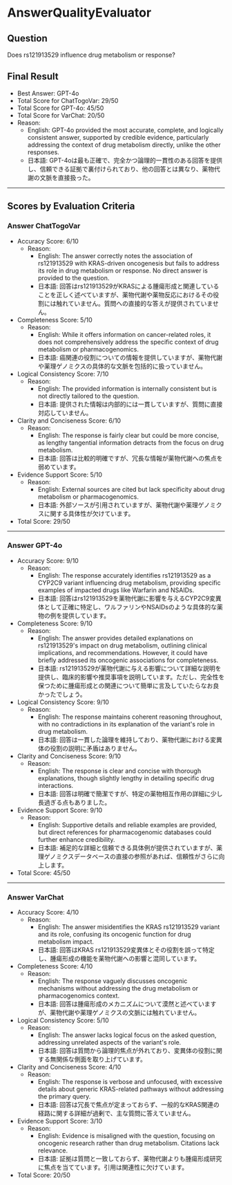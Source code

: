 # AnswerQualityEvaluator

## Question

Does rs121913529 influence drug metabolism or response?

## Final Result

- Best Answer: GPT-4o
- Total Score for ChatTogoVar: 29/50
- Total Score for GPT-4o: 45/50
- Total Score for VarChat: 20/50
- Reason:
  - English: GPT-4o provided the most accurate, complete, and logically consistent answer, supported by credible evidence, particularly addressing the context of drug metabolism directly, unlike the other responses.
  - 日本語: GPT-4oは最も正確で、完全かつ論理的一貫性のある回答を提供し、信頼できる証拠で裏付けられており、他の回答とは異なり、薬物代謝の文脈を直接扱った。

---

## Scores by Evaluation Criteria

### Answer ChatTogoVar
- Accuracy Score: 6/10
  - Reason: 
    - English: The answer correctly notes the association of rs121913529 with KRAS-driven oncogenesis but fails to address its role in drug metabolism or response. No direct answer is provided to the question.
    - 日本語: 回答はrs121913529がKRASによる腫瘍形成と関連していることを正しく述べていますが、薬物代謝や薬物反応におけるその役割には触れていません。質問への直接的な答えが提供されていません。
- Completeness Score: 5/10
  - Reason: 
    - English: While it offers information on cancer-related roles, it does not comprehensively address the specific context of drug metabolism or pharmacogenomics.
    - 日本語: 癌関連の役割についての情報を提供していますが、薬物代謝や薬理ゲノミクスの具体的な文脈を包括的に扱っていません。
- Logical Consistency Score: 7/10
  - Reason: 
    - English: The provided information is internally consistent but is not directly tailored to the question.
    - 日本語: 提供された情報は内部的には一貫していますが、質問に直接対応していません。
- Clarity and Conciseness Score: 6/10
  - Reason: 
    - English: The response is fairly clear but could be more concise, as lengthy tangential information detracts from the focus on drug metabolism.
    - 日本語: 回答は比較的明確ですが、冗長な情報が薬物代謝への焦点を弱めています。
- Evidence Support Score: 5/10
  - Reason: 
    - English: External sources are cited but lack specificity about drug metabolism or pharmacogenomics.
    - 日本語: 外部ソースが引用されていますが、薬物代謝や薬理ゲノミクスに関する具体性が欠けています。
- Total Score: 29/50

---

### Answer GPT-4o
- Accuracy Score: 9/10
  - Reason: 
    - English: The response accurately identifies rs121913529 as a CYP2C9 variant influencing drug metabolism, providing specific examples of impacted drugs like Warfarin and NSAIDs.
    - 日本語: 回答はrs121913529を薬物代謝に影響を与えるCYP2C9変異体として正確に特定し、ワルファリンやNSAIDsのような具体的な薬物の例を提供しています。
- Completeness Score: 9/10
  - Reason: 
    - English: The answer provides detailed explanations on rs121913529's impact on drug metabolism, outlining clinical implications, and recommendations. However, it could have briefly addressed its oncogenic associations for completeness.
    - 日本語: rs121913529が薬物代謝に与える影響について詳細な説明を提供し、臨床的影響や推奨事項を説明しています。ただし、完全性を保つために腫瘍形成との関連について簡単に言及していたらなお良かったでしょう。
- Logical Consistency Score: 9/10
  - Reason: 
    - English: The response maintains coherent reasoning throughout, with no contradictions in its explanation of the variant's role in drug metabolism.
    - 日本語: 回答は一貫した論理を維持しており、薬物代謝における変異体の役割の説明に矛盾はありません。
- Clarity and Conciseness Score: 9/10
  - Reason: 
    - English: The response is clear and concise with thorough explanations, though slightly lengthy in detailing specific drug interactions.
    - 日本語: 回答は明確で簡潔ですが、特定の薬物相互作用の詳細に少し長過ぎる点もありました。
- Evidence Support Score: 9/10
  - Reason: 
    - English: Supportive details and reliable examples are provided, but direct references for pharmacogenomic databases could further enhance credibility.
    - 日本語: 補足的な詳細と信頼できる具体例が提供されていますが、薬理ゲノミクスデータベースの直接の参照があれば、信頼性がさらに向上します。
- Total Score: 45/50

---

### Answer VarChat
- Accuracy Score: 4/10
  - Reason: 
    - English: The answer misidentifies the KRAS rs121913529 variant and its role, confusing its oncogenic function for drug metabolism impact.
    - 日本語: 回答はKRAS rs121913529変異体とその役割を誤って特定し、腫瘍形成の機能を薬物代謝への影響と混同しています。
- Completeness Score: 4/10
  - Reason: 
    - English: The response vaguely discusses oncogenic mechanisms without addressing the drug metabolism or pharmacogenomics context.
    - 日本語: 回答は腫瘍形成のメカニズムについて漠然と述べていますが、薬物代謝や薬理ゲノミクスの文脈には触れていません。
- Logical Consistency Score: 5/10
  - Reason: 
    - English: The answer lacks logical focus on the asked question, addressing unrelated aspects of the variant's role.
    - 日本語: 回答は質問から論理的焦点が外れており、変異体の役割に関する無関係な側面を取り上げています。
- Clarity and Conciseness Score: 4/10
  - Reason: 
    - English: The response is verbose and unfocused, with excessive details about generic KRAS-related pathways without addressing the primary query.
    - 日本語: 回答は冗長で焦点が定まっておらず、一般的なKRAS関連の経路に関する詳細が過剰で、主な質問に答えていません。
- Evidence Support Score: 3/10
  - Reason: 
    - English: Evidence is misaligned with the question, focusing on oncogenic research rather than drug metabolism. Citations lack relevance.
    - 日本語: 証拠は質問と一致しておらず、薬物代謝よりも腫瘍形成研究に焦点を当てています。引用は関連性に欠けています。
- Total Score: 20/50